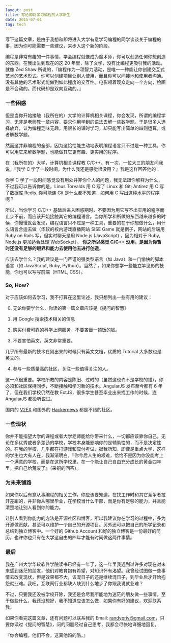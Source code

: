 ```yaml
---
layout: post
title: 写给即将学习编程的大学新生
date: 2015-07-01
tag: tech
---
```


写下这篇文章，是由于我想和即将进入大学有意学习编程的同学谈谈关于编程的事，因为你可能需要一些建议，来步入这个新的阶段。

编程是非常有趣的一件事情，学会编程就像成为魔术师，你可以创造任何你想创造的东西。在我出生到现在的这 20 年里，除了文学，没有比编程更吸引我的活动。就像 Zed Shaw 所说的，『编程作为一项智力活动，是唯一一种能让你创建交互式艺术的艺术形式。你可以创建项目让别人使用，而且你可以间接地和使用者沟通。没有其他的艺术形式能做到如此程度的交互性。电影领着观众走向一个方向，绘画是不会动的。而代码却是双向互动的。』

### 一些困惑
但是当你开始接触（我所在的）大学的计算机相关课程，你会发现，所谓的编程学习，无非是老师教一章内容，要求你用学到的语法去解一些数学题。于是很多人选择放弃，认为编程乏味无趣，用很长的课时学习，却只能写出简单的四则运算，或者解数学题。

然而这并非编程的全部，因为这恰恰能生动地表明编程语言只不过是一种工具，你可以用它来解数学题，也能做其它更有趣、更实用的程序。

在（我所在的）大学，计算机相关课程教 C/C++。有一次，一位大三的朋友问我说，『我学 C 学了一段时间，为什么我还是感觉很没用？』我是这样回答他的：

你学 C 学了一段时间感觉没有用处并非你个人的问题，我无法跟你解释为什么，不过我可以告诉你的是，Linus Torvalds 用 C 写了 Linux 和 Git; Antirez 用 C 写了数据库 Redis. 你可能连 Git 是什么都不知道，如何用 C 写出这种水平的程序呢？

所以，当你学习 C/C++ 基础后进入困惑期时，不要因为用它写不出实用的程序而止步不前，而应该开始接触其它的编程语言。当你所学和所做的东西越来越多的时候，你慢慢就会发现，编程语言只不过是一种工具，重要的在于你想做什么，用什么语言合适去做（华软的校内游戏直播网站 SISE Game 就是例子，网站的后端用 Ruby on Rails 写，但实时聊天是用 Node.js (JavaScript) ，因为相对于 Ruby, Node.js 更加适合处理 WebSocket）。 **你之所以感觉 C/C++ 没用，是因为你暂时还没有足够的眼界和能力去使用他去进行创造**。

应该去学什么？我的建议是一门严谨的强类型语言（如 Java）和一门愉快的脚本语言（如 JavaScript, Ruby, Python）。当然了，如果你想学一些能立竿见影的技能，你也可以写写前端（HTML, CSS）。

### So, How?
对于应该如何去学习，我不打算在这里论述，我只想列出一些有用的建议：

0. 无论你要学什么，你读的第一篇文章应该是《提问的智慧》

1. 用 Google 搜索技术相关的信息

2. 购买付费可靠的科学上网服务，不要吝啬一顿饭的钱。

3. 不要害怕英文，英文非常重要。

几乎所有最新的技术在刚出来的时候只有英文文档，优质的 Tutorial 大多数也是英文的。

4. 参与一些质量高的社区，关注一些值得关注的人。

这一点很重要。学校所教的内容是陈旧、过时的（虽然这也许不是学校的错），你必须和社区保持同步，不断接触和学习新的技术。AngularJS 发布至今都有 6 年了，但在我们学校仍然在教 ExtJS，很多学生甚至毕业出来找工作的时候，连 AngularJS 都没听说过。

国内的 [V2EX](http://v2ex.com) 和国外的 [Hackernews](https://news.ycombinator.com/) 都是不错的社区。

### 一些现状
你并不能指望大学的课程或者大学老师能给你带来什么，一切都应该靠你自己。无论在多优秀或者多差劲的学校，学校本身能影响你的是辅助性的，而不是决定性的。在我的学校，几乎都在打游戏和应付考试，据我所知，即使是重点大学，这样的学生也大有人在，我渐渐明白，『你今后人生的艰难，恰恰不是因为你没能考上一个满意的学校，而是在这所学校里，在一个能让自己自由充分成长的黄金四年里，把自己给荒废了』（采铜的回答）。

### 为未来铺路
如果你以后有意从事编程的相关工作，你应该要知道，在找工作时和其它竞争者拉开差距的，并非你从哪里毕业，在学校当什么干部，而是你有足够的能力，并且能清楚地让别人看到你的能力。

让别人看到你能力的方法是开源社区和博客，所以我建议你在学习的过程中，多为开源做贡献，甚至可以维护一个自己的开源项目。另外还可以把自己的所学记录和总结到独立博客中。一个好的 Github Account 和好的独立博客是一份最好的简历。也许你也只有在大学这自由的四年才能有时间做这两件事情。

### 最后
我在广州大学华软软件学院读书已经有一年了，这一年里我遇到过许多对现在对未来感到迷茫的朋友，他们对教育抱有希望，对知识怀有渴望。我曾经试图做一些事情去改变现状，但是效果都不大，该混日子的还是继续混日子，到毕业后才开始抱怨就业难。我呸，互联网行业都缺人缺到什么地步了你跟我说就业难？

不过，只要我还没被学校开除，我还是会尽我所能地为迷茫的朋友做一些事情。至于做些什么，我还没想好，我不知道应该怎么做，如果你有好的建议，欢迎联系我。

如果你看完这篇文章，还有问题可以联系我的 Email: randypriv@gmail.com，只要你读过《提问的智慧》，问的问题经过自己思考，我都会尽快地详细地回复。

『你会编程。他们不会。这真他妈的酷。』